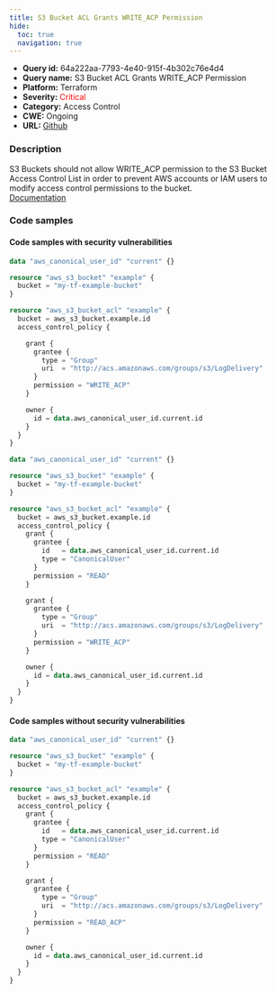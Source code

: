 ```yaml
---
title: S3 Bucket ACL Grants WRITE_ACP Permission
hide:
  toc: true
  navigation: true
---
```


<style>
  .highlight .hll {
    background-color: #ff171742;
  }
  .md-content {
    max-width: 1100px;
    margin: 0 auto;
  }
</style>

-   **Query id:** 64a222aa-7793-4e40-915f-4b302c76e4d4
-   **Query name:** S3 Bucket ACL Grants WRITE_ACP Permission
-   **Platform:** Terraform
-   **Severity:** <span style="color:#ff0000">Critical</span>
-   **Category:** Access Control
-   **CWE:** Ongoing
-   **URL:** [Github](https://github.com/DataDog/kics/tree/master/assets/queries/terraform/aws/s3_bucket_acl_grants_write_acp_permission)

### Description
S3 Buckets should not allow WRITE_ACP permission to the S3 Bucket Access Control List in order to prevent AWS accounts or IAM users to modify access control permissions to the bucket.<br>
[Documentation](https://registry.terraform.io/providers/hashicorp/aws/latest/docs/resources/s3_bucket_acl)

### Code samples
#### Code samples with security vulnerabilities
```tf title="Positive test num. 1 - tf file" hl_lines="16"
data "aws_canonical_user_id" "current" {}

resource "aws_s3_bucket" "example" {
  bucket = "my-tf-example-bucket"
}

resource "aws_s3_bucket_acl" "example" {
  bucket = aws_s3_bucket.example.id
  access_control_policy {

    grant {
      grantee {
        type = "Group"
        uri  = "http://acs.amazonaws.com/groups/s3/LogDelivery"
      }
      permission = "WRITE_ACP"
    }

    owner {
      id = data.aws_canonical_user_id.current.id
    }
  }
}

```
```tf title="Positive test num. 2 - tf file" hl_lines="23"
data "aws_canonical_user_id" "current" {}

resource "aws_s3_bucket" "example" {
  bucket = "my-tf-example-bucket"
}

resource "aws_s3_bucket_acl" "example" {
  bucket = aws_s3_bucket.example.id
  access_control_policy {
    grant {
      grantee {
        id   = data.aws_canonical_user_id.current.id
        type = "CanonicalUser"
      }
      permission = "READ"
    }

    grant {
      grantee {
        type = "Group"
        uri  = "http://acs.amazonaws.com/groups/s3/LogDelivery"
      }
      permission = "WRITE_ACP"
    }

    owner {
      id = data.aws_canonical_user_id.current.id
    }
  }
}

```


#### Code samples without security vulnerabilities
```tf title="Negative test num. 1 - tf file"
data "aws_canonical_user_id" "current" {}

resource "aws_s3_bucket" "example" {
  bucket = "my-tf-example-bucket"
}

resource "aws_s3_bucket_acl" "example" {
  bucket = aws_s3_bucket.example.id
  access_control_policy {
    grant {
      grantee {
        id   = data.aws_canonical_user_id.current.id
        type = "CanonicalUser"
      }
      permission = "READ"
    }

    grant {
      grantee {
        type = "Group"
        uri  = "http://acs.amazonaws.com/groups/s3/LogDelivery"
      }
      permission = "READ_ACP"
    }

    owner {
      id = data.aws_canonical_user_id.current.id
    }
  }
}

```
